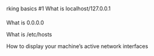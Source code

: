 
rking basics #1
What is localhost/127.0.0.1

What is 0.0.0.0

What is /etc/hosts

How to display your machine’s active network interfaces

